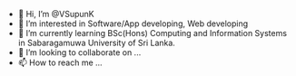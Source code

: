 - 👋 Hi, I’m @VSupunK
- 👀 I’m interested in Software/App developing, Web developing
- 🌱 I’m currently learning BSc(Hons) Computing and Information Systems in Sabaragamuwa University of Sri Lanka.
- 💞️ I’m looking to collaborate on ...
- 📫 How to reach me ...

<!---
VSupunK/VSupunK is a ✨ special ✨ repository because its `README.md` (this file) appears on your GitHub profile.
You can click the Preview link to take a look at your changes.
--->
